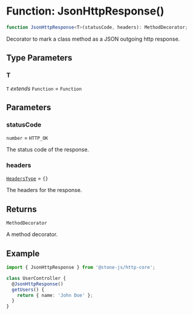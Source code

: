 # Function: JsonHttpResponse()

```ts
function JsonHttpResponse<T>(statusCode, headers): MethodDecorator;
```

Decorator to mark a class method as a JSON outgoing http response.

## Type Parameters

### T

`T` *extends* `Function` = `Function`

## Parameters

### statusCode

`number` = `HTTP_OK`

The status code of the response.

### headers

[`HeadersType`](../../../declarations/type-aliases/HeadersType.md) = `{}`

The headers for the response.

## Returns

`MethodDecorator`

A method decorator.

## Example

```typescript
import { JsonHttpResponse } from '@stone-js/http-core';

class UserController {
  @JsonHttpResponse()
  getUsers() {
    return { name: 'John Doe' };
  }
}
```
